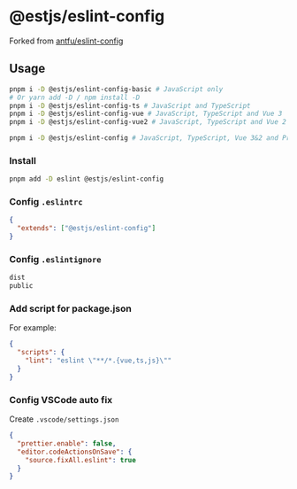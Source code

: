 # @estjs/eslint-config

Forked from [antfu/eslint-config](https://github.com/antfu/eslint-config)

## Usage

```bash
pnpm i -D @estjs/eslint-config-basic # JavaScript only
# Or yarn add -D / npm install -D
pnpm i -D @estjs/eslint-config-ts # JavaScript and TypeScript
pnpm i -D @estjs/eslint-config-vue # JavaScript, TypeScript and Vue 3
pnpm i -D @estjs/eslint-config-vue2 # JavaScript, TypeScript and Vue 2

pnpm i -D @estjs/eslint-config # JavaScript, TypeScript, Vue 3&2 and Prettier
```

### Install

```bash
pnpm add -D eslint @estjs/eslint-config
```

### Config `.eslintrc`

```json
{
  "extends": ["@estjs/eslint-config"]
}
```

### Config `.eslintignore`

```txt
dist
public
```

### Add script for package.json

For example:

```json
{
  "scripts": {
    "lint": "eslint \"**/*.{vue,ts,js}\""
  }
}
```

### Config VSCode auto fix

Create `.vscode/settings.json`

```json
{
  "prettier.enable": false,
  "editor.codeActionsOnSave": {
    "source.fixAll.eslint": true
  }
}
```
